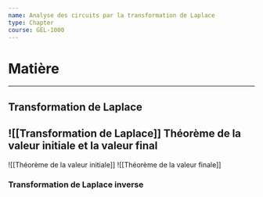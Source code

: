 ```yaml
---
name: Analyse des circuits par la transformation de Laplace
type: Chapter
course: GEL-1000
---
```


# Matière
---
Transformation de Laplace
---
![[Transformation de Laplace]]
Théorème de la valeur initiale et la valeur final
---
![[Théorème de la valeur initiale]]
![[Théorème de la valeur finale]]
### Transformation de Laplace inverse